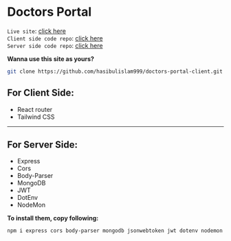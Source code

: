 # Doctors Portal
`Live site`: [click here](https://doctors-portal-d1164.web.app/)  
`Client side code repo`: [click here](https://github.com/hasibulislam999/doctors-portal-client)  
`Server side code repo`: [click here](https://github.com/hasibulislam999/doctors-portal-server)

**Wanna use this site as yours?**
```bash
git clone https://github.com/hasibulislam999/doctors-portal-client.git
```


## For Client Side:
* React router
* Tailwind CSS

---

## For Server Side:
* Express
* Cors
* Body-Parser
* MongoDB
* JWT
* DotEnv
* NodeMon

**To install them, copy following:**
```bash
npm i express cors body-parser mongodb jsonwebtoken jwt dotenv nodemon
```
